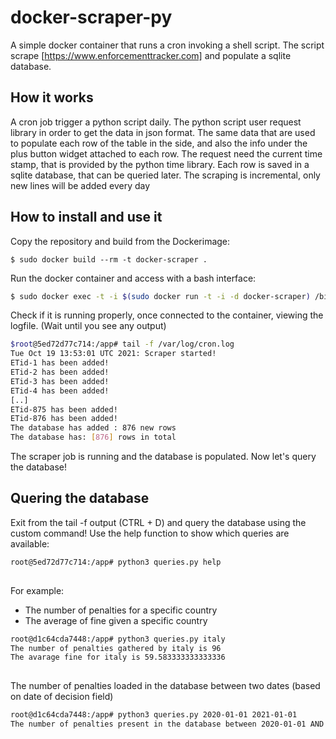 # docker-scraper-py
A simple docker container that runs a cron invoking a shell script.
The script scrape [https://www.enforcementtracker.com] and populate a sqlite database.

## How it works
A cron job trigger a python script daily.
The python script user request library in order to get the data in json format. The same data that are used to populate each row of the table in the side, and also the info under the plus button widget attached to each row.
The request need the current time stamp, that is provided by the python time library.
Each row is saved in a sqlite database, that can be queried later.
The scraping is incremental, only new lines will be added every day

## How to install and use it
Copy the repository and build from the Dockerimage:


`$ sudo docker build --rm -t docker-scraper . `


Run the docker container and access with a bash interface:
```bash
$ sudo docker exec -t -i $(sudo docker run -t -i -d docker-scraper) /bin/bash
```


Check if it is running properly, once connected to the container, viewing the logfile. (Wait until you see any output)

```bash
$root@5ed72d77c714:/app# tail -f /var/log/cron.log
Tue Oct 19 13:53:01 UTC 2021: Scraper started!
ETid-1 has been added!
ETid-2 has been added!
ETid-3 has been added!
ETid-4 has been added!
[..]
ETid-875 has been added!
ETid-876 has been added!
The database has added : 876 new rows
The database has: [876] rows in total

```

The scraper job is running and the database is populated. 
Now let's query the database! 


## Quering the database
Exit from the tail -f output (CTRL + D) and query the database using the custom command!
Use the help function to show which queries are available:
```bash
root@5ed72d77c714:/app# python3 queries.py help
   
```

For example:

* The number of penalties for a specific country
* The average of fine given a specific country
```bash
root@d1c64cda7448:/app# python3 queries.py italy
The number of penalties gathered by italy is 96
The avarage fine for italy is 59.583333333333336
   
```
The number of penalties loaded in the database between two dates (based
on date of decision field)

```bash
root@d1c64cda7448:/app# python3 queries.py 2020-01-01 2021-01-01
The number of penalties present in the database between 2020-01-01 AND 2021-01-01 is: 358
   
```



